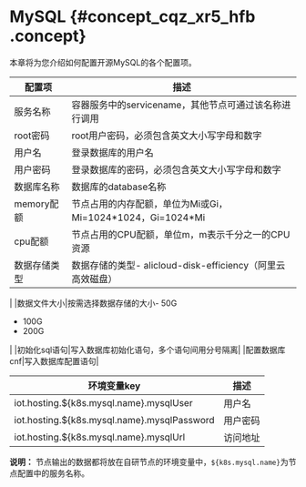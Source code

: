 # MySQL {#concept_cqz_xr5_hfb .concept}

本章将为您介绍如何配置开源MySQL的各个配置项。

|配置项|描述|
|---|--|
|服务名称|容器服务中的servicename，其他节点可通过该名称进行调用|
|root密码|root用户密码，必须包含英文大小写字母和数字|
|用户名|登录数据库的用户名|
|用户密码|登录数据库的密码，必须包含英文大小写字母和数字|
|数据库名称|数据库的database名称|
|memory配额|节点占用的内存配额，单位为Mi或Gi，Mi=1024\*1024，Gi=1024\*Mi|
|cpu配额|节点占用的CPU配额，单位m，m表示千分之一的CPU资源|
|数据存储类型|数据存储的类型-   alicloud-disk-efficiency（阿里云高效磁盘）

|
|数据文件大小|按需选择数据存储的大小-   50G
-   100G
-   200G

|
|初始化sql语句|写入数据库初始化语句，多个语句间用分号隔离|
|配置数据库cnf|写入数据库配置语句|

|环境变量key|描述|
|-------|--|
|iot.hosting.$\{k8s.mysql.name\}.mysqlUser|用户名|
|iot.hosting.$\{k8s.mysql.name\}.mysqlPassword|用户密码|
|iot.hosting.$\{k8s.mysql.name\}.mysqlUrl|访问地址|

**说明：** 节点输出的数据都将放在自研节点的环境变量中，`${k8s.mysql.name}`为节点配置中的服务名称。

